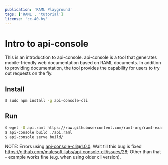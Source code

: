 ```yaml
---
publication: 'RAML Playground'
tags: ['RAML', 'tutorial']
license: 'cc-40-by'
---
```


# Intro to api-console

This is an introduction to api-console. api-console is a tool that generates mobile-friendly web documentation based on RAML documents. In addition to providing documentation, the tool provides the capability for users to try out requests on the fly.

## Install

```sh
$ sudo npm install -g api-console-cli
```

## Run

```sh
$ wget -O api.raml https://raw.githubusercontent.com/raml-org/raml-examples/master/helloworld/helloworld.raml
$ api-console build ./api.raml
$ api-console serve build/
```


NOTE:
    Errors using api-console-cli@1.0.0. Wait till this bug is fixed https://github.com/mulesoft-labs/api-console-cli/issues/28; Other than that - example works fine (e.g. when using older cli version).